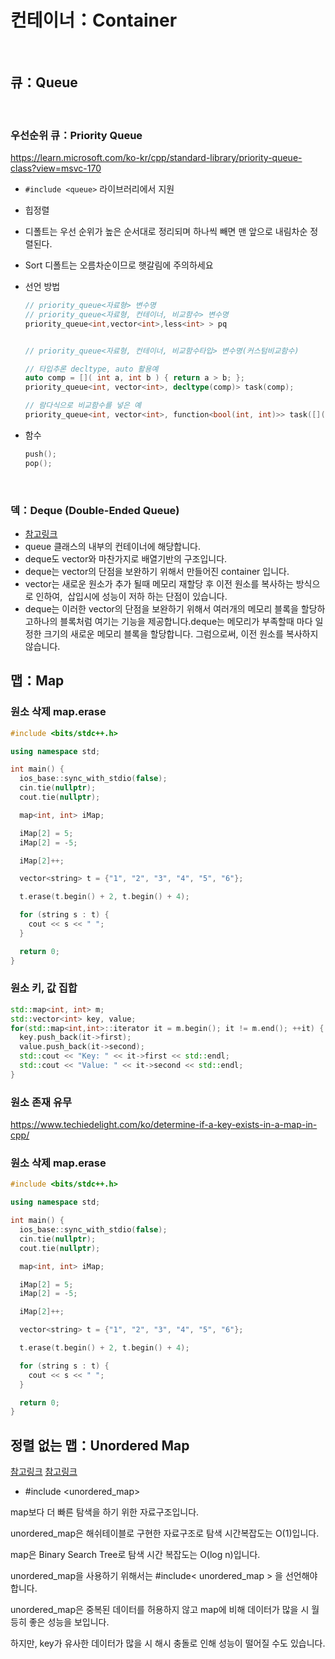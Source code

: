 # 컨테이너：Container

</br>

## 큐：Queue

</br>

### 우선순위 큐：Priority Queue

https://learn.microsoft.com/ko-kr/cpp/standard-library/priority-queue-class?view=msvc-170

- `#include <queue>` 라이브러리에서 지원
- 힙정렬
- 디폴트는 우선 순위가 높은 순서대로 정리되며 하나씩 빼면 맨 앞으로 내림차순 정렬된다.
- Sort 디폴트는 오름차순이므로 햇갈림에 주의하세요
- 선언 방법

  ```cpp
  // priority_queue<자료형> 변수명
  // priority_queue<자료형, 컨테이너, 비교함수> 변수명
  priority_queue<int,vector<int>,less<int> > pq


  // priority_queue<자료형, 컨테이너, 비교함수타입> 변수명(커스텀비교함수)

  // 타입추론 decltype, auto 활용예
  auto comp = []( int a, int b ) { return a > b; };
  priority_queue<int, vector<int>, decltype(comp)> task(comp);

  // 람다식으로 비교함수를 넣은 예
  priority_queue<int, vector<int>, function<bool(int, int)>> task([]( int a, int b ) { return a < b; });

  ```

- 함수

  ```cpp
  push();
  pop();
  ```

</br>

### 덱：Deque (Double-Ended Queue)

- [참고링크](https://blockdmask.tistory.com/73)
- queue 클래스의 내부의 컨테이너에 해당합니다.
- deque도 vector와 마찬가지로 배열기반의 구조입니다.
- deque는 vector의 단점을 보완하기 위해서 만들어진 container 입니다.
- vector는 새로운 원소가 추가 될때 메모리 재할당 후 이전 원소를 복사하는 방식으로 인하여,  삽입시에 성능이 저하 하는 단점이 있습니다.
- deque는 이러한 vector의 단점을 보완하기 위해서 여러개의 메모리 블록을 할당하고하나의 블록처럼 여기는 기능을 제공합니다.deque는 메모리가 부족할때 마다 일정한 크기의 새로운 메모리 블록을 할당합니다. 그럼으로써, 이전 원소를 복사하지 않습니다.

## 맵：Map

### 원소 삭제 map.erase

```cpp
#include <bits/stdc++.h>

using namespace std;

int main() {
  ios_base::sync_with_stdio(false);
  cin.tie(nullptr);
  cout.tie(nullptr);

  map<int, int> iMap;

  iMap[2] = 5;
  iMap[2] = -5;

  iMap[2]++;

  vector<string> t = {"1", "2", "3", "4", "5", "6"};

  t.erase(t.begin() + 2, t.begin() + 4);

  for (string s : t) {
    cout << s << " ";
  }

  return 0;
}
```

### 원소 키, 값 집합

```cpp
std::map<int, int> m;
std::vector<int> key, value;
for(std::map<int,int>::iterator it = m.begin(); it != m.end(); ++it) {
  key.push_back(it->first);
  value.push_back(it->second);
  std::cout << "Key: " << it->first << std::endl;
  std::cout << "Value: " << it->second << std::endl;
}
```

### 원소 존재 유무

https://www.techiedelight.com/ko/determine-if-a-key-exists-in-a-map-in-cpp/

### 원소 삭제 map.erase

```cpp
#include <bits/stdc++.h>

using namespace std;

int main() {
  ios_base::sync_with_stdio(false);
  cin.tie(nullptr);
  cout.tie(nullptr);

  map<int, int> iMap;

  iMap[2] = 5;
  iMap[2] = -5;

  iMap[2]++;

  vector<string> t = {"1", "2", "3", "4", "5", "6"};

  t.erase(t.begin() + 2, t.begin() + 4);

  for (string s : t) {
    cout << s << " ";
  }

  return 0;
}
```

## 정렬 없는 맵：Unordered Map

[참고링크](https://math-coding.tistory.com/31)
[참고링크](https://blog.naver.com/PostView.naver?blogId=do9562&logNo=221754890348)

- #include <unordered_map>

map보다 더 빠른 탐색을 하기 위한 자료구조입니다.

unordered_map은 해쉬테이블로 구현한 자료구조로 탐색 시간복잡도는 O(1)입니다.

map은 Binary Search Tree로 탐색 시간 복잡도는 O(log n)입니다.

unordered_map을 사용하기 위해서는 #include< unordered_map > 을 선언해야 합니다.

unordered_map은 중복된 데이터를 허용하지 않고 map에 비해 데이터가 많을 시 월등히 좋은 성능을 보입니다.

하지만, key가 유사한 데이터가 많을 시 해시 충돌로 인해 성능이 떨어질 수도 있습니다.
